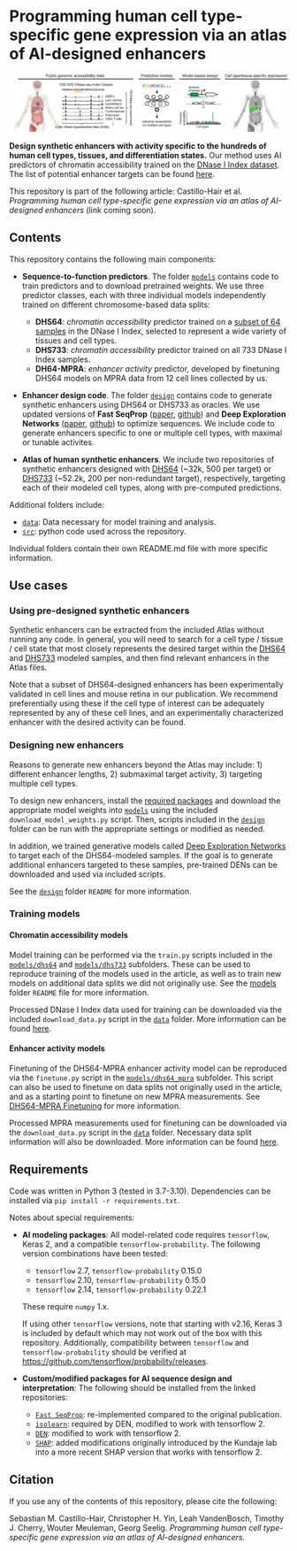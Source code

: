 # Programming human cell type-specific gene expression via an atlas of AI-designed enhancers

![plot](./readme_fig.png)

**Design synthetic enhancers with activity specific to the hundreds of human cell types, tissues, and differentiation states.** Our method uses AI predictors of chromatin accessibility trained on the [DNase I Index dataset](https://doi.org/10.1038/s41586-020-2559-3). The list of potential enhancer targets can be found [here](https://static-content.springer.com/esm/art%3A10.1038%2Fs41586-020-2559-3/MediaObjects/41586_2020_2559_MOESM3_ESM.xlsx).

This repository is part of the following article: Castillo-Hair et al. *Programming human cell type-specific gene expression via an atlas of AI-designed enhancers* (link coming soon).

## Contents

This repository contains the following main components:

- **Sequence-to-function predictors**. The folder [`models`](./models) contains code to train predictors and to download pretrained weights. We use three predictor classes, each with three individual models independently trained on different chromosome-based data splits:
    
    - **DHS64**: *chromatin accessibility* predictor trained on a [subset of 64 samples](./data/dhs_index/dhs64_training/selected_biosample_metadata.xlsx) in the DNase I Index, selected to represent a wide variety of tissues and cell types.
    - **DHS733**: *chromatin accessibility* predictor trained on all 733 DNase I Index samples.
    - **DH64-MPRA**: *enhancer activity* predictor, developed by finetuning DHS64 models on MPRA data from 12 cell lines collected by us.
    
- **Enhancer design code**. The folder [`design`](./design/) contains code to generate synthetic enhancers using DHS64 or DHS733 as oracles. We use updated versions of **Fast SeqProp** ([paper](https://doi.org/10.1186/s12859-021-04437-5), [github](https://github.com/castillohair/corefsp/)) and **Deep Exploration Networks** ([paper](https://doi.org/10.1016/j.cels.2020.05.007), [github](https://github.com/castillohair/genesis/)) to optimize sequences. We include code to generate enhancers specific to one or multiple cell types, with maximal or tunable activites.

<!---
- **Analysis of experimental validation results**. We characterized the performance of ~9,000 enhancers, including synthetic ones and natural controls, via MPRAs in 10 target cell lines. The folder [`analysis`](./analysis/) contains code to analyze those results and generate figures in our publication.
-->

- **Atlas of human synthetic enhancers**. We include two repositories of synthetic enhancers designed with [DHS64]() (~32k, 500 per target) or [DHS733]() (~52.2k, 200 per non-redundant target), respectively, targeting each of their modeled cell types, along with pre-computed predictions.

Additional folders include:
- [`data`](./data): Data necessary for model training and analysis.
- [`src`](./src): python code used across the repository.

Individual folders contain their own README.md file with more specific information.

## Use cases

### Using pre-designed synthetic enhancers

Synthetic enhancers can be extracted from the included Atlas without running any code. In general, you will need to search for a cell type / tissue / cell state that most closely represents the desired target within the [DHS64](./data/dhs_index/dhs64_training/selected_biosample_metadata.xlsx) and [DHS733](https://static-content.springer.com/esm/art%3A10.1038%2Fs41586-020-2559-3/MediaObjects/41586_2020_2559_MOESM3_ESM.xlsx) modeled samples, and then find relevant enhancers in the Atlas files.

Note that a subset of DHS64-designed enhancers has been experimentally validated in cell lines and mouse retina in our publication. We recommend preferentially using these if the cell type of interest can be adequately represented by any of these cell lines, and an experimentally characterized enhancer with the desired activity can be found.

### Designing new enhancers

Reasons to generate new enhancers beyond the Atlas may include: 1) different enhancer lengths, 2) submaximal target activity, 3) targeting multiple cell types.

To design new enhancers, install the [required packages](#requirements) and download the appropriate model weights into [`models`](./models/) using the included `download_model_weights.py` script. Then, scripts included in the [`design`](./design/) folder can be run with the appropriate settings or modified as needed.

In addition, we trained generative models called [Deep Exploration Networks](https://doi.org/10.1016/j.cels.2020.05.007) to target each of the DHS64-modeled samples. If the goal is to generate additional enhancers targeted to these samples, pre-trained DENs can be downloaded and used via included scripts.

See the [`design`](./design/) folder `README` for more information.

### Training models

#### Chromatin accessibility models

Model training can be performed via the `train.py` scripts included in the [`models/dhs64`](./models/dhs64/) and [`models/dhs733`](models/dhs733/) subfolders. These can be used to reproduce training of the models used in the article, as well as to train new models on additional data splits we did not originally use. See the [models](./models/) folder `README` file for more information.

Processed DNase I Index data used for training can be downloaded via the included `download_data.py` script in the [`data`](./data) folder. More information can be found [here](./data/README.md#data-for-training-accessibility-models).

#### Enhancer activity models

Finetuning of the DHS64-MPRA enhancer activity model can be reproduced via the `finetune.py` script in the [`models/dhs64_mpra`](./models/dhs64_mpra/) subfolder. This script can also be used to finetune on data splits not originally used in the article, and as a starting point to finetune on new MPRA measurements. See [DHS64-MPRA Finetuning](./models/README.md#dhs64-mpra-finetuning) for more information.

Processed MPRA measurements used for finetuning can be downloaded via the `download_data.py` script in the [`data`](./data/) folder. Necessary data split information will also be downloaded. More information can be found [here](./data/README.md#cell-line-and-mouse-retina-mpra-results).

<!---
### Reproduce publication analysis

Each analysis included in [`analysis`](./analysis/) will have its own workflow and requirements. See the folder's README.md file for more information.
-->

## Requirements

Code was written in Python 3 (tested in 3.7-3.10). Dependencies can be installed via `pip install -r requirements.txt`.

Notes about special requirements:

- **AI modeling packages**: All model-related code requires `tensorflow`,  Keras 2, and a compatible `tensorflow-probability`. The following version combinations have been tested:
    - `tensorflow` 2.7, `tensorflow-probability` 0.15.0
    - `tensorflow` 2.10, `tensorflow-probability` 0.15.0
    - `tensorflow` 2.14, `tensorflow-probability` 0.22.1

    These require `numpy` 1.x.
    
    If using other `tensorflow` versions, note that starting with v2.16, Keras 3 is included by default which may not work out of the box with this repository. Additionally, compatibility between `tensorflow` and `tensorflow-probability` should be verified at https://github.com/tensorflow/probability/releases.

- **Custom/modified packages for AI sequence design and interpretation**: The following should be installed from the linked repositories:
    - [`Fast SeqProp`](https://github.com/castillohair/corefsp): re-implemented compared to the original publication.
    - [`isolearn`](https://github.com/castillohair/isolearn): required by DEN, modified to work with tensorflow 2.
    - [`DEN`](https://github.com/castillohair/genesis): modified to work with tensorflow 2.
    - [`SHAP`](https://github.com/castillohair/shap): added modifications originally introduced by the Kundaje lab into a more recent SHAP version that works with tensorflow 2.

## Citation

If you use any of the contents of this repository, please cite the following:

Sebastian M. Castillo-Hair, Christopher H. Yin, Leah VandenBosch, Timothy J. Cherry, Wouter Meuleman, Georg Seelig. *Programming human cell type-specific gene expression via an atlas of AI-designed enhancers*.